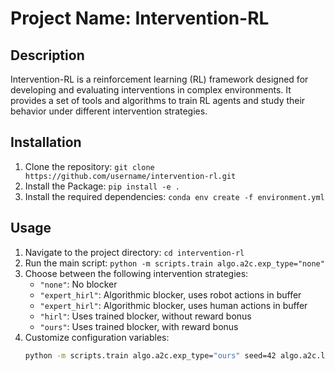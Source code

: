 # Project Name: Intervention-RL

## Description
Intervention-RL is a reinforcement learning (RL) framework designed for developing and evaluating interventions in complex environments. It provides a set of tools and algorithms to train RL agents and study their behavior under different intervention strategies.

## Installation
1. Clone the repository: `git clone https://github.com/username/intervention-rl.git`
2. Install the Package: `pip install -e .`
3. Install the required dependencies: `conda env create -f environment.yml`

## Usage
1. Navigate to the project directory: `cd intervention-rl`
2. Run the main script: `python -m scripts.train algo.a2c.exp_type="none"`
3. Choose between the following intervention strategies:
    - `"none"`: No blocker
    - `"expert_hirl"`: Algorithmic blocker, uses robot actions in buffer
    - `"expert_hirl"`: Algorithmic blocker, uses human actions in buffer
    - `"hirl"`: Uses trained blocker, without reward bonus
    - `"ours"`: Uses trained blocker, with reward bonus
4. Customize configuration variables:
    ```bash
    python -m scripts.train algo.a2c.exp_type="ours" seed=42 algo.a2c.learning_rate=0.001 env.catastrophe_clearance=8 env.blocker_clearance=8
    ```
